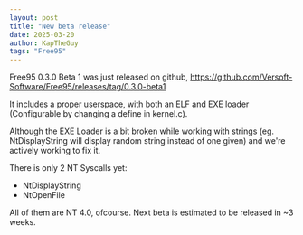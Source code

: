```yaml
---
layout: post
title: "New beta release"
date: 2025-03-20
author: KapTheGuy
tags: "Free95"
---
```


Free95 0.3.0 Beta 1 was just released on github, https://github.com/Versoft-Software/Free95/releases/tag/0.3.0-beta1

It includes a proper userspace, with both an ELF and EXE loader (Configurable by changing a define in kernel.c).

Although the EXE Loader is a bit broken while working with strings (eg. NtDisplayString will display random string instead of one given)
and we're actively working to fix it.

There is only 2 NT Syscalls yet:

- NtDisplayString
- NtOpenFile

All of them are NT 4.0, ofcourse. Next beta is estimated to be released in ~3 weeks.
